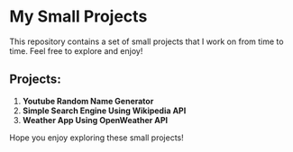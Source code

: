 # My Small Projects

This repository contains a set of small projects that I work on from time to time. Feel free to explore and enjoy!

## Projects:

1. **Youtube Random Name Generator**
2. **Simple Search Engine Using Wikipedia API**
3. **Weather App Using OpenWeather API**

Hope you enjoy exploring these small projects!
